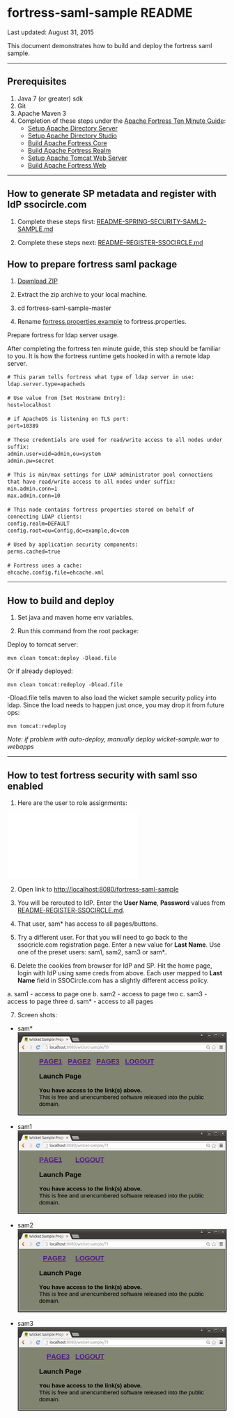 # fortress-saml-sample README

 Last updated: August 31, 2015

 This document demonstrates how to build and deploy the fortress saml sample.

-------------------------------------------------------------------------------
## Prerequisites
1. Java 7 (or greater) sdk
2. Git
3. Apache Maven 3
4. Completion of these steps under the [Apache Fortress Ten Minute Guide](http://directory.apache.org/fortress/gen-docs/latest/apidocs/org/apache/directory/fortress/core/doc-files/ten-minute-guide.html):
    * [Setup Apache Directory Server](http://directory.apache.org/fortress/gen-docs/latest/apidocs/org/apache/directory/fortress/core/doc-files/apache-directory-server.html)
    * [Setup Apache Directory Studio](http://directory.apache.org/fortress/gen-docs/latest/apidocs/org/apache/directory/fortress/core/doc-files/apache-directory-studio.html)
    * [Build Apache Fortress Core](http://directory.apache.org/fortress/gen-docs/latest/apidocs/org/apache/directory/fortress/core/doc-files/apache-fortress-core.html)
    * [Build Apache Fortress Realm](http://directory.apache.org/fortress/gen-docs/latest/apidocs/org/apache/directory/fortress/core/doc-files/apache-fortress-realm.html)
    * [Setup Apache Tomcat Web Server](http://directory.apache.org/fortress/gen-docs/latest/apidocs/org/apache/directory/fortress/core/doc-files/apache-tomcat.html)
    * [Build Apache Fortress Web](http://directory.apache.org/fortress/gen-docs/latest/apidocs/org/apache/directory/fortress/core/doc-files/apache-fortress-web.html)

-------------------------------------------------------------------------------
## How to generate SP metadata and register with IdP ssocircle.com

1. Complete these steps first: [README-SPRING-SECURITY-SAML2-SAMPLE.md](README-SPRING-SECURITY-SAML2-SAMPLE.md)

2. Complete these steps next: [README-REGISTER-SSOCIRCLE.md](README-REGISTER-SSOCIRCLE.md)

## How to prepare fortress saml package

1. [Download ZIP](https://github.com/shawnmckinney/fortress-saml-sample/archive/master.zip)

2. Extract the zip archive to your local machine.

3. cd fortress-saml-sample-master

4. Rename [fortress.properties.example](src/main/resources/fortress.properties.example) to fortress.properties.

 Prepare fortress for ldap server usage.

 After completing the fortress ten minute guide, this step should be familiar to you.  It is how the fortress runtime gets hooked in with a remote ldap server.
 ```properties
# This param tells fortress what type of ldap server in use:
ldap.server.type=apacheds

# Use value from [Set Hostname Entry]:
host=localhost

# if ApacheDS is listening on TLS port:
port=10389

# These credentials are used for read/write access to all nodes under suffix:
admin.user=uid=admin,ou=system
admin.pw=secret

# This is min/max settings for LDAP administrator pool connections that have read/write access to all nodes under suffix:
min.admin.conn=1
max.admin.conn=10

# This node contains fortress properties stored on behalf of connecting LDAP clients:
config.realm=DEFAULT
config.root=ou=Config,dc=example,dc=com

# Used by application security components:
perms.cached=true

# Fortress uses a cache:
ehcache.config.file=ehcache.xml
 ```

-------------------------------------------------------------------------------
## How to build and deploy

1. Set java and maven home env variables.

2. Run this command from the root package:

  Deploy to tomcat server:
  ```maven
 mvn clean tomcat:deploy -Dload.file
  ```

  Or if already deployed:
  ```maven
 mvn clean tomcat:redeploy -Dload.file
  ```

   -Dload.file tells maven to also load the wicket sample security policy into ldap.  Since the load needs to happen just once, you may drop it from future ops:
  ```maven
 mvn tomcat:redeploy
  ```
 *Note: if problem  with auto-deploy, manually deploy wicket-sample.war to webapps*

-------------------------------------------------------------------------------

## How to test fortress security with saml sso enabled

 1. Here are the user to role assignments:

  ![fortress-saml-sample security policy](src/main/resources/fortress-saml-sample-security-policy.xml)

 2. Open link to [http://localhost:8080/fortress-saml-sample](http://localhost:8080/fortress-saml-sample)

 3. You will be rerouted to IdP.  Enter the **User Name**, **Password** values from [README-REGISTER-SSOCIRCLE.md](README-REGISTER-SSOCIRCLE.md).

 4. That user, sam* has access to all pages/buttons.

 5. Try a different user.  For that you will need to go back to the ssocricle.com registration page.  Enter a new value for **Last Name**.  Use
 one of the preset users: sam1, sam2, sam3 or sam*..

 6. Delete the cookies from browser for IdP and SP.  Hit the home page, login with IdP using same creds from above.
 Each user mapped to **Last Name** field in SSOCircle.com has a slightly different access policy.

 a. sam1 - access to page one
 b. sam2 - access to page two
 c. sam3 - access to page three
 d. sam* - access to all pages

 7. Screen shots:

  * sam*
    ![Sam*](src/main/javadoc/doc-files/Screenshot-wicket-sample-wssuperuser-small.png "Super User")


  * sam1
    ![WsUser1](src/main/javadoc/doc-files/Screenshot-wicket-sample-wsuser1-small.png "WsUser1")


  * sam2
    ![WsUser2](src/main/javadoc/doc-files/Screenshot-wicket-sample-wsuser2-small.png "WsUser2")


  * sam3
    ![WsUser3](src/main/javadoc/doc-files/Screenshot-wicket-sample-wsuser3-small.png "WsUser3")